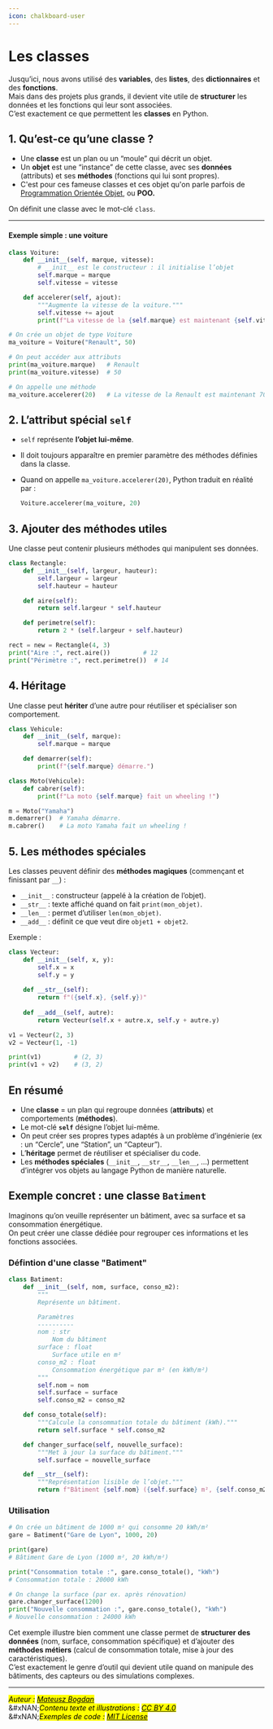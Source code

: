 ```yaml
---
icon: chalkboard-user
---
```


# Les classes

Jusqu’ici, nous avons utilisé des **variables**, des **listes**, des **dictionnaires** et des **fonctions**.\
Mais dans des projets plus grands, il devient vite utile de **structurer** les données et les fonctions qui leur sont associées.\
C’est exactement ce que permettent les **classes** en Python.

## 1. Qu’est-ce qu’une classe ?

* Une **classe** est un plan ou un “moule” qui décrit un objet.
* Un **objet** est une “instance” de cette classe, avec ses **données** (attributs) et ses **méthodes** (fonctions qui lui sont propres).
* C'est pour ces fameuse classes et ces objet qu'on parle parfois de [Programmation Orientée Objet](https://fr.wikipedia.org/wiki/Programmation_orient%C3%A9e_objet), ou **POO.**

On définit une classe avec le mot-clé `class`.

***

#### Exemple simple : une voiture

```python
class Voiture:
    def __init__(self, marque, vitesse):
        # __init__ est le constructeur : il initialise l’objet
        self.marque = marque
        self.vitesse = vitesse

    def accelerer(self, ajout):
        """Augmente la vitesse de la voiture."""
        self.vitesse += ajout
        print(f"La vitesse de la {self.marque} est maintenant {self.vitesse} km/h.")

# On crée un objet de type Voiture
ma_voiture = Voiture("Renault", 50)

# On peut accéder aux attributs
print(ma_voiture.marque)   # Renault
print(ma_voiture.vitesse)  # 50

# On appelle une méthode
ma_voiture.accelerer(20)   # La vitesse de la Renault est maintenant 70 km/h.
```

## 2. L’attribut spécial `self`

* `self` représente **l’objet lui-même**.
* Il doit toujours apparaître en premier paramètre des méthodes définies dans la classe.
*   Quand on appelle `ma_voiture.accelerer(20)`, Python traduit en réalité par :

    ```python
    Voiture.accelerer(ma_voiture, 20)
    ```

## 3. Ajouter des méthodes utiles

Une classe peut contenir plusieurs méthodes qui manipulent ses données.

```python
class Rectangle:
    def __init__(self, largeur, hauteur):
        self.largeur = largeur
        self.hauteur = hauteur

    def aire(self):
        return self.largeur * self.hauteur

    def perimetre(self):
        return 2 * (self.largeur + self.hauteur)

rect = new = Rectangle(4, 3)
print("Aire :", rect.aire())         # 12
print("Périmètre :", rect.perimetre())  # 14
```

## 4. Héritage

Une classe peut **hériter** d’une autre pour réutiliser et spécialiser son comportement.

```python
class Vehicule:
    def __init__(self, marque):
        self.marque = marque

    def demarrer(self):
        print(f"{self.marque} démarre.")

class Moto(Vehicule):
    def cabrer(self):
        print(f"La moto {self.marque} fait un wheeling !")

m = Moto("Yamaha")
m.demarrer()  # Yamaha démarre.
m.cabrer()    # La moto Yamaha fait un wheeling !
```

## 5. Les méthodes spéciales

Les classes peuvent définir des **méthodes magiques** (commençant et finissant par `__`) :

* `__init__` : constructeur (appelé à la création de l’objet).
* `__str__` : texte affiché quand on fait `print(mon_objet)`.
* `__len__` : permet d’utiliser `len(mon_objet)`.
* `__add__` : définit ce que veut dire `objet1 + objet2`.

Exemple :

```python
class Vecteur:
    def __init__(self, x, y):
        self.x = x
        self.y = y
    
    def __str__(self):
        return f"({self.x}, {self.y})"
    
    def __add__(self, autre):
        return Vecteur(self.x + autre.x, self.y + autre.y)

v1 = Vecteur(2, 3)
v2 = Vecteur(1, -1)

print(v1)         # (2, 3)
print(v1 + v2)    # (3, 2)
```

## En résumé

* Une **classe** = un plan qui regroupe données (**attributs**) et comportements (**méthodes**).
* Le mot-clé **`self`** désigne l’objet lui-même.
* On peut créer ses propres types adaptés à un problème d’ingénierie (ex : un “Cercle”, une “Station”, un “Capteur”).
* L’**héritage** permet de réutiliser et spécialiser du code.
* Les **méthodes spéciales** (`__init__`, `__str__`, `__len__`, …) permettent d’intégrer vos objets au langage Python de manière naturelle.

## Exemple concret : une classe `Batiment`

Imaginons qu’on veuille représenter un bâtiment, avec sa surface et sa consommation énergétique.\
On peut créer une classe dédiée pour regrouper ces informations et les fonctions associées.

### Défintion d'une classe "Batiment"

```python
class Batiment:
    def __init__(self, nom, surface, conso_m2):
        """
        Représente un bâtiment.

        Paramètres
        ----------
        nom : str
            Nom du bâtiment
        surface : float
            Surface utile en m²
        conso_m2 : float
            Consommation énergétique par m² (en kWh/m²)
        """
        self.nom = nom
        self.surface = surface
        self.conso_m2 = conso_m2

    def conso_totale(self):
        """Calcule la consommation totale du bâtiment (kWh)."""
        return self.surface * self.conso_m2

    def changer_surface(self, nouvelle_surface):
        """Met à jour la surface du bâtiment."""
        self.surface = nouvelle_surface

    def __str__(self):
        """Représentation lisible de l’objet."""
        return f"Bâtiment {self.nom} ({self.surface} m², {self.conso_m2} kWh/m²)"
```

### Utilisation

```python
# On crée un bâtiment de 1000 m² qui consomme 20 kWh/m²
gare = Batiment("Gare de Lyon", 1000, 20)

print(gare)  
# Bâtiment Gare de Lyon (1000 m², 20 kWh/m²)

print("Consommation totale :", gare.conso_totale(), "kWh")
# Consommation totale : 20000 kWh

# On change la surface (par ex. après rénovation)
gare.changer_surface(1200)
print("Nouvelle consommation :", gare.conso_totale(), "kWh")
# Nouvelle consommation : 24000 kWh
```

Cet exemple illustre bien comment une classe permet de **structurer des données** (nom, surface, consommation spécifique) et d’ajouter des **méthodes métiers** (calcul de consommation totale, mise à jour des caractéristiques).\
C’est exactement le genre d’outil qui devient utile quand on manipule des bâtiments, des capteurs ou des simulations complexes.

***

_<mark style="color:$info;">Auteur :</mark>_ [_<mark style="color:$info;">Mateusz Bogdan</mark>_](https://matbog.github.io/)\
&#xNAN;_<mark style="color:$info;">Contenu texte et illustrations :</mark>_ [_<mark style="color:$info;">CC BY 4.0</mark>_](https://creativecommons.org/licenses/by/4.0/)\
&#xNAN;_<mark style="color:$info;">Exemples de code :</mark>_ [_<mark style="color:$info;">MIT License</mark>_](https://opensource.org/licenses/MIT)

